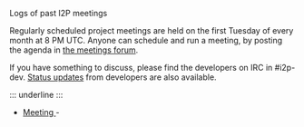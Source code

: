  Logs of past I2P
meetings 

Regularly scheduled project meetings are held on the first Tuesday of
every month at 8 PM UTC. Anyone can schedule and run a meeting, by
posting the agenda in [the meetings forum]().

If you have something to discuss, please find the developers on IRC in
#i2p-dev. [Status updates]() from developers
are also available.

::: underline
:::

- [Meeting ]() - 

 
